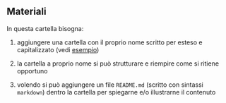 ## Materiali

In questa cartella bisogna:

1. aggiungere una cartella con il proprio nome scritto per esteso e
	 capitalizzato (vedi [esempio](https://github.com/SMERM/Letture-Collettive/tree/master/materiali/Nicola%20Bernardini))

1. la cartella a proprio nome si può strutturare e riempire come si ritiene opportuno

1. volendo si può aggiungere un file `README.md` (scritto con sintassi `markdown`) dentro la cartella per
	 spiegarne e/o illustrarne il contenuto
